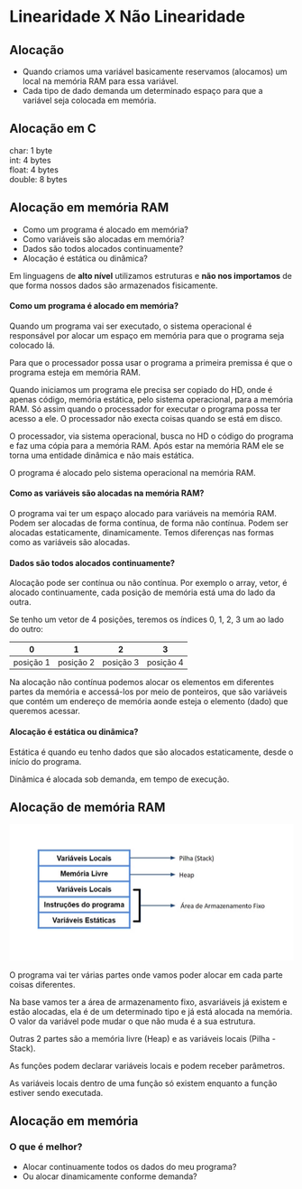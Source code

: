 # Linearidade X Não Linearidade

## Alocação

- Quando criamos uma variável basicamente reservamos (alocamos) um local na memória RAM para essa variável.
- Cada tipo de dado demanda um determinado espaço para que a variável seja colocada em memória.

## Alocação em C

char: 1 byte  
int: 4 bytes  
float: 4 bytes  
double: 8 bytes  

## Alocação em memória RAM

- Como um programa é alocado em memória?
- Como variáveis são alocadas em memória?
- Dados são todos alocados continuamente?
- Alocação é estática ou dinâmica?

Em linguagens de **alto nível** utilizamos estruturas e **não nos importamos** de que forma nossos dados são armazenados fisicamente.

#### Como um programa é alocado em memória?

Quando um programa vai ser executado, o sistema operacional é responsável por alocar um espaço em memória para que o programa seja colocado lá.

Para que o processador possa usar o programa a primeira premissa é que o programa esteja em memória RAM.

Quando iniciamos um programa ele precisa ser copiado do HD, onde é apenas código, memória estática, pelo sistema operacional, para a memória RAM. Só assim quando o processador for executar o programa possa ter acesso a ele. O processador não execta coisas quando se está em disco.

O processador, via sistema operacional, busca no HD o código do programa e faz uma
cópia para a memória RAM. Após estar na memória RAM ele se torna uma entidade dinâmica e não mais estática.

O programa é alocado pelo sistema operacional na memória RAM.

#### Como as variáveis são alocadas na memória RAM?

O programa vai ter um espaço alocado para variáveis na memória RAM. Podem ser alocadas de forma contínua, de forma não contínua. Podem ser alocadas estaticamente, dinamicamente. Temos diferenças nas formas como as variáveis são alocadas.

#### Dados são todos alocados continuamente?

Alocação pode ser contínua ou não contínua. Por exemplo o array, vetor, é alocado continuamente, cada posição de memória está uma do lado da outra.

Se tenho um vetor de 4 posições, teremos os índices 0, 1, 2, 3 um ao lado do outro:

| 0 | 1 | 2 | 3 |
|---|---|---|---|
| posição 1 | posição 2 | posição 3 | posição 4 |

Na alocação não contínua podemos alocar os elementos em diferentes partes da memória e accessá-los por meio de ponteiros, que são variáveis que contém um endereço de memória aonde esteja o elemento (dado) que queremos acessar.

#### Alocação é estática ou dinâmica?

Estática é quando eu tenho dados que são alocados estaticamente, desde o início do programa.

Dinâmica é alocada sob demanda, em tempo de execução.

## Alocação de memória RAM

![Alocação de memória RAM](img/alocacao-de-memoria-ram.png)

O programa vai ter várias partes onde vamos poder alocar em cada parte coisas diferentes.

Na base vamos ter a área de armazenamento fixo, asvariáveis já existem e estão alocadas, ela é de um determinado tipo e já está alocada na memória. O valor da variável pode mudar o que não muda é a sua estrutura.

Outras 2 partes são a memória livre (Heap) e as variáveis locais (Pilha - Stack).

As funções podem declarar variáveis locais e podem receber parâmetros.

As variáveis locais dentro de uma função só existem enquanto a função estiver sendo executada.

## Alocação em memória

### O que é melhor?

- Alocar continuamente todos os dados do meu programa?
- Ou alocar dinamicamente conforme demanda?

